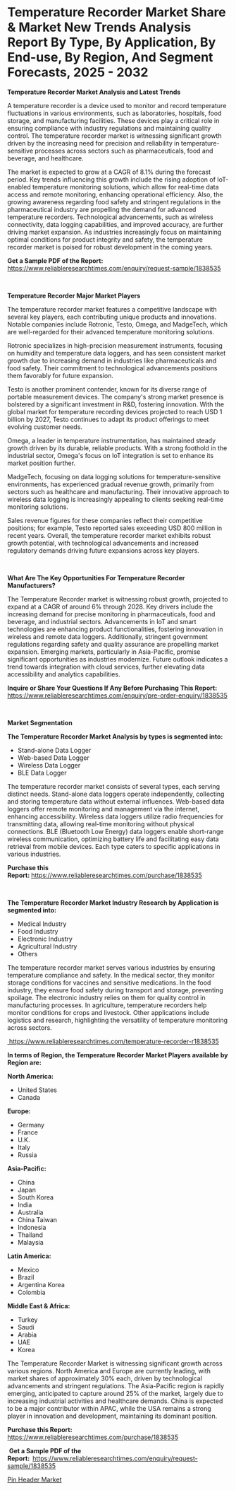 <p><h1>Temperature Recorder Market Share & Market New Trends Analysis Report By Type, By Application, By End-use, By Region, And Segment Forecasts, 2025 - 2032</h1></p><p><strong>Temperature Recorder Market Analysis and Latest Trends</strong></p>
<p><p>A temperature recorder is a device used to monitor and record temperature fluctuations in various environments, such as laboratories, hospitals, food storage, and manufacturing facilities. These devices play a critical role in ensuring compliance with industry regulations and maintaining quality control. The temperature recorder market is witnessing significant growth driven by the increasing need for precision and reliability in temperature-sensitive processes across sectors such as pharmaceuticals, food and beverage, and healthcare.</p><p>The market is expected to grow at a CAGR of 8.1% during the forecast period. Key trends influencing this growth include the rising adoption of IoT-enabled temperature monitoring solutions, which allow for real-time data access and remote monitoring, enhancing operational efficiency. Also, the growing awareness regarding food safety and stringent regulations in the pharmaceutical industry are propelling the demand for advanced temperature recorders. Technological advancements, such as wireless connectivity, data logging capabilities, and improved accuracy, are further driving market expansion. As industries increasingly focus on maintaining optimal conditions for product integrity and safety, the temperature recorder market is poised for robust development in the coming years.</p></p>
<p><strong>Get a Sample PDF of the Report:&nbsp;</strong> <a href="https://www.reliableresearchtimes.com/enquiry/request-sample/1838535?utm_campaign=3585&utm_medium=2&utm_source=Github&utm_content=ia&utm_term=11042025&utm_id=temperature-recorder">https://www.reliableresearchtimes.com/enquiry/request-sample/1838535</a></p>
<p>&nbsp;</p>
<p><strong>Temperature Recorder Major Market Players</strong></p>
<p><p>The temperature recorder market features a competitive landscape with several key players, each contributing unique products and innovations. Notable companies include Rotronic, Testo, Omega, and MadgeTech, which are well-regarded for their advanced temperature monitoring solutions.</p><p>Rotronic specializes in high-precision measurement instruments, focusing on humidity and temperature data loggers, and has seen consistent market growth due to increasing demand in industries like pharmaceuticals and food safety. Their commitment to technological advancements positions them favorably for future expansion.</p><p>Testo is another prominent contender, known for its diverse range of portable measurement devices. The company's strong market presence is bolstered by a significant investment in R&D, fostering innovation. With the global market for temperature recording devices projected to reach USD 1 billion by 2027, Testo continues to adapt its product offerings to meet evolving customer needs.</p><p>Omega, a leader in temperature instrumentation, has maintained steady growth driven by its durable, reliable products. With a strong foothold in the industrial sector, Omega's focus on IoT integration is set to enhance its market position further.</p><p>MadgeTech, focusing on data logging solutions for temperature-sensitive environments, has experienced gradual revenue growth, primarily from sectors such as healthcare and manufacturing. Their innovative approach to wireless data logging is increasingly appealing to clients seeking real-time monitoring solutions.</p><p>Sales revenue figures for these companies reflect their competitive positions; for example, Testo reported sales exceeding USD 800 million in recent years. Overall, the temperature recorder market exhibits robust growth potential, with technological advancements and increased regulatory demands driving future expansions across key players.</p></p>
<p>&nbsp;</p>
<p><strong>What Are The Key Opportunities For Temperature Recorder Manufacturers?</strong></p>
<p><p>The Temperature Recorder market is witnessing robust growth, projected to expand at a CAGR of around 6% through 2028. Key drivers include the increasing demand for precise monitoring in pharmaceuticals, food and beverage, and industrial sectors. Advancements in IoT and smart technologies are enhancing product functionalities, fostering innovation in wireless and remote data loggers. Additionally, stringent government regulations regarding safety and quality assurance are propelling market expansion. Emerging markets, particularly in Asia-Pacific, promise significant opportunities as industries modernize. Future outlook indicates a trend towards integration with cloud services, further elevating data accessibility and analytics capabilities.</p></p>
<p><strong>Inquire or Share Your Questions If Any Before Purchasing This Report:</strong> <a href="https://www.reliableresearchtimes.com/enquiry/pre-order-enquiry/1838535?utm_campaign=3585&utm_medium=2&utm_source=Github&utm_content=ia&utm_term=11042025&utm_id=temperature-recorder">https://www.reliableresearchtimes.com/enquiry/pre-order-enquiry/1838535</a></p>
<p>&nbsp;</p>
<p><strong>Market Segmentation</strong></p>
<p><strong>The Temperature Recorder Market Analysis by types is segmented into:</strong></p>
<p><ul><li>Stand-alone Data Logger</li><li>Web-based Data Logger</li><li>Wireless Data Logger</li><li>BLE Data Logger</li></ul></p>
<p><p>The temperature recorder market consists of several types, each serving distinct needs. Stand-alone data loggers operate independently, collecting and storing temperature data without external influences. Web-based data loggers offer remote monitoring and management via the internet, enhancing accessibility. Wireless data loggers utilize radio frequencies for transmitting data, allowing real-time monitoring without physical connections. BLE (Bluetooth Low Energy) data loggers enable short-range wireless communication, optimizing battery life and facilitating easy data retrieval from mobile devices. Each type caters to specific applications in various industries.</p></p>
<p><strong>Purchase this Report:&nbsp;</strong><a href="https://www.reliableresearchtimes.com/purchase/1838535?utm_campaign=3585&utm_medium=2&utm_source=Github&utm_content=ia&utm_term=11042025&utm_id=temperature-recorder">https://www.reliableresearchtimes.com/purchase/1838535</a></p>
<p>&nbsp;</p>
<p><strong>The Temperature Recorder Market Industry Research by Application is segmented into:</strong></p>
<p><ul><li>Medical Industry</li><li>Food Industry</li><li>Electronic Industry</li><li>Agricultural Industry</li><li>Others</li></ul></p>
<p><p>The temperature recorder market serves various industries by ensuring temperature compliance and safety. In the medical sector, they monitor storage conditions for vaccines and sensitive medications. In the food industry, they ensure food safety during transport and storage, preventing spoilage. The electronic industry relies on them for quality control in manufacturing processes. In agriculture, temperature recorders help monitor conditions for crops and livestock. Other applications include logistics and research, highlighting the versatility of temperature monitoring across sectors.</p></p>
<p><a href="https://www.reliableresearchtimes.com/temperature-recorder-r1838535?utm_campaign=3585&utm_medium=2&utm_source=Github&utm_content=ia&utm_term=11042025&utm_id=temperature-recorder">&nbsp;https://www.reliableresearchtimes.com/temperature-recorder-r1838535</a></p>
<p><strong>In terms of Region, the Temperature Recorder Market Players available by Region are:</strong></p>
<p>
    <p> <strong> North America: </strong>
        <ul>
            <li>United States</li>
            <li>Canada</li>
        </ul>
        </p> 
    <p> <strong> Europe: </strong>
        <ul>
            <li>Germany</li>
            <li>France</li>
            <li>U.K.</li>
            <li>Italy</li>
            <li>Russia</li>
        </ul>
        </p> 
    <p> <strong> Asia-Pacific: </strong>
        <ul>
            <li>China</li>
            <li>Japan</li>
            <li>South Korea</li>
            <li>India</li>
            <li>Australia</li>
            <li>China Taiwan</li>
            <li>Indonesia</li>
            <li>Thailand</li>
            <li>Malaysia</li>
        </ul>
        </p> 
    <p> <strong> Latin America: </strong>
        <ul>
            <li>Mexico</li>
            <li>Brazil</li>
            <li>Argentina Korea</li>
            <li>Colombia</li>
        </ul>
        </p> 
    <p> <strong> Middle East & Africa: </strong>
        <ul>
            <li>Turkey</li>
            <li>Saudi</li>
            <li>Arabia</li>
            <li>UAE</li>
            <li>Korea</li>
        </ul>
    </p>
    </p>
<p><p>The Temperature Recorder Market is witnessing significant growth across various regions. North America and Europe are currently leading, with market shares of approximately 30% each, driven by technological advancements and stringent regulations. The Asia-Pacific region is rapidly emerging, anticipated to capture around 25% of the market, largely due to increasing industrial activities and healthcare demands. China is expected to be a major contributor within APAC, while the USA remains a strong player in innovation and development, maintaining its dominant position.</p></p>
<p><strong>Purchase this Report: </strong><a href="https://www.reliableresearchtimes.com/purchase/1838535?utm_campaign=3585&utm_medium=2&utm_source=Github&utm_content=ia&utm_term=11042025&utm_id=temperature-recorder">https://www.reliableresearchtimes.com/purchase/1838535</a></p>
<p>&nbsp;<strong>Get a Sample PDF of the Report:&nbsp;&nbsp;</strong><a href="https://www.reliableresearchtimes.com/enquiry/request-sample/1838535?utm_campaign=3585&utm_medium=2&utm_source=Github&utm_content=ia&utm_term=11042025&utm_id=temperature-recorder">https://www.reliableresearchtimes.com/enquiry/request-sample/1838535</a></p>
<p><strong></strong></p>
<p><p><a href="https://github.com/aarajlyre/Market-Research-Report-List-1/blob/main/pin-header-market.md?utm_campaign=3585&utm_medium=2&utm_source=Github&utm_content=ia&utm_term=11042025&utm_id=temperature-recorder">Pin Header Market</a></p></p>